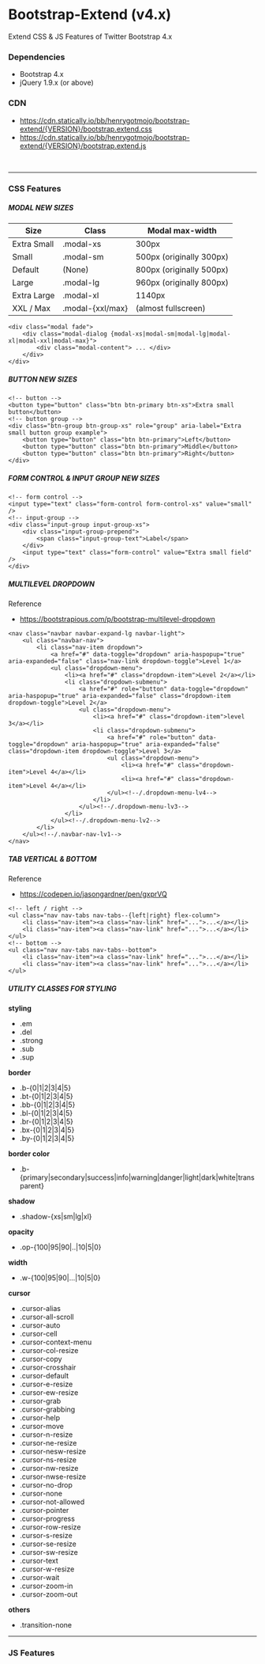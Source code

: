 Bootstrap-Extend (v4.x)
=======================

Extend CSS & JS Features of Twitter Bootstrap 4.x


### Dependencies
* Bootstrap 4.x
* jQuery 1.9.x (or above)


### CDN
* https://cdn.statically.io/bb/henrygotmojo/bootstrap-extend/{VERSION}/bootstrap.extend.css
* https://cdn.statically.io/bb/henrygotmojo/bootstrap-extend/{VERSION}/bootstrap.extend.js
<br>

--------------------------------------------------

### CSS Features

##### MODAL NEW SIZES
|  Size        |  Class             |  Modal max-width           |
|--------------|--------------------|----------------------------|
|  Extra Small |  .modal-xs         |  300px                     |
|  Small       |  .modal-sm         |  500px (originally 300px)  |
|  Default     |  (None)            |  800px (originally 500px)  |
|  Large       |  .modal-lg         |  960px (originally 800px)  |
|  Extra Large |  .modal-xl         |  1140px                    |
|  XXL / Max   |  .modal-{xxl/max}  |  (almost fullscreen)       |

```
<div class="modal fade">
	<div class="modal-dialog {modal-xs|modal-sm|modal-lg|modal-xl|modal-xxl|modal-max}">
		<div class="modal-content"> ... </div>
	</div>
</div>
```


##### BUTTON NEW SIZES
```
<!-- button -->
<button type="button" class="btn btn-primary btn-xs">Extra small button</button>
<!-- button group -->
<div class="btn-group btn-group-xs" role="group" aria-label="Extra small button group example">
    <button type="button" class="btn btn-primary">Left</button>
    <button type="button" class="btn btn-primary">Middle</button>
    <button type="button" class="btn btn-primary">Right</button>
</div>
```


##### FORM CONTROL & INPUT GROUP NEW SIZES
```
<!-- form control -->
<input type="text" class="form-control form-control-xs" value="small" />
<!-- input-group -->
<div class="input-group input-group-xs">
	<div class="input-group-prepend">
		<span class="input-group-text">Label</span>
	</div>
	<input type="text" class="form-control" value="Extra small field" />
</div>
```


##### MULTILEVEL DROPDOWN

Reference

* https://bootstrapious.com/p/bootstrap-multilevel-dropdown

```
<nav class="navbar navbar-expand-lg navbar-light">
    <ul class="navbar-nav">
		<li class="nav-item dropdown">
			<a href="#" data-toggle="dropdown" aria-haspopup="true" aria-expanded="false" class="nav-link dropdown-toggle">Level 1</a>
			<ul class="dropdown-menu">
				<li><a href="#" class="dropdown-item">Level 2</a></li>
				<li class="dropdown-submenu">
					<a href="#" role="button" data-toggle="dropdown" aria-haspopup="true" aria-expanded="false" class="dropdown-item dropdown-toggle">Level 2</a>
					<ul class="dropdown-menu">
						<li><a href="#" class="dropdown-item">level 3</a></li>
						<li class="dropdown-submenu">
							<a href="#" role="button" data-toggle="dropdown" aria-haspopup="true" aria-expanded="false" class="dropdown-item dropdown-toggle">Level 3</a>
							<ul class="dropdown-menu">
								<li><a href="#" class="dropdown-item">Level 4</a></li>
								<li><a href="#" class="dropdown-item">Level 4</a></li>
							</ul><!--/.dropdown-menu-lv4-->
						</li>
					</ul><!--/.dropdown-menu-lv3-->
				</li>
			</ul><!--/.dropdown-menu-lv2-->
		</li>
	</ul><!--/.navbar-nav-lv1-->
</nav>
```


##### TAB VERTICAL & BOTTOM
Reference

* https://codepen.io/jasongardner/pen/gxprVQ

```
<!-- left / right -->
<ul class="nav nav-tabs nav-tabs--{left|right} flex-column">
	<li class="nav-item"><a class="nav-link" href="...">...</a></li>
	<li class="nav-item"><a class="nav-link" href="...">...</a></li>
</ul>
<!-- bottom -->
<ul class="nav nav-tabs nav-tabs--bottom">
	<li class="nav-item"><a class="nav-link" href="...">...</a></li>
	<li class="nav-item"><a class="nav-link" href="...">...</a></li>
</ul>
```


##### UTILITY CLASSES FOR STYLING

__styling__

*  .em
*  .del
*  .strong
*  .sub
*  .sup

__border__

*  .b-{0|1|2|3|4|5}
*  .bt-{0|1|2|3|4|5}
*  .bb-{0|1|2|3|4|5}
*  .bl-{0|1|2|3|4|5}
*  .br-{0|1|2|3|4|5}
*  .bx-{0|1|2|3|4|5}
*  .by-{0|1|2|3|4|5}

__border color__

*  .b-{primary|secondary|success|info|warning|danger|light|dark|white|transparent}

__shadow__

*  .shadow-{xs|sm|lg|xl}

__opacity__

*  .op-{100|95|90|..|10|5|0}

__width__

*  .w-{100|95|90|...|10|5|0}

__cursor__

*  .cursor-alias
*  .cursor-all-scroll
*  .cursor-auto
*  .cursor-cell
*  .cursor-context-menu
*  .cursor-col-resize
*  .cursor-copy
*  .cursor-crosshair
*  .cursor-default
*  .cursor-e-resize
*  .cursor-ew-resize
*  .cursor-grab
*  .cursor-grabbing
*  .cursor-help
*  .cursor-move
*  .cursor-n-resize
*  .cursor-ne-resize
*  .cursor-nesw-resize
*  .cursor-ns-resize
*  .cursor-nw-resize
*  .cursor-nwse-resize
*  .cursor-no-drop
*  .cursor-none
*  .cursor-not-allowed
*  .cursor-pointer
*  .cursor-progress
*  .cursor-row-resize
*  .cursor-s-resize
*  .cursor-se-resize
*  .cursor-sw-resize
*  .cursor-text
*  .cursor-w-resize
*  .cursor-wait
*  .cursor-zoom-in
*  .cursor-zoom-out

__others__

*  .transition-none


--------------------------------------------------

### JS Features